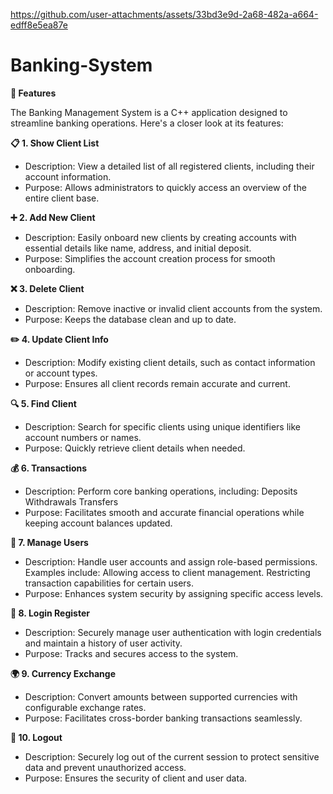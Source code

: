 https://github.com/user-attachments/assets/33bd3e9d-2a68-482a-a664-edff8e5ea87e


# Banking-System

**🎉 Features**

The Banking Management System is a C++ application designed to streamline banking operations. Here's a closer look at its features:

**📋 1. Show Client List**

- Description: View a detailed list of all registered clients, including their account information.
- Purpose: Allows administrators to quickly access an overview of the entire client base.

**➕ 2. Add New Client**

- Description: Easily onboard new clients by creating accounts with essential details like name, address, and initial deposit.
- Purpose: Simplifies the account creation process for smooth onboarding.

**❌ 3. Delete Client**

- Description: Remove inactive or invalid client accounts from the system.
- Purpose: Keeps the database clean and up to date.

**✏️ 4. Update Client Info**

- Description: Modify existing client details, such as contact information or account types.
- Purpose: Ensures all client records remain accurate and current.

**🔍 5. Find Client**

- Description: Search for specific clients using unique identifiers like account numbers or names.
- Purpose: Quickly retrieve client details when needed.

**💰 6. Transactions**

- Description: Perform core banking operations, including:
       Deposits
      Withdrawals
      Transfers
- Purpose: Facilitates smooth and accurate financial operations while keeping account balances updated.

**👥 7. Manage Users**

- Description: Handle user accounts and assign role-based permissions. Examples include:
Allowing access to client management.
Restricting transaction capabilities for certain users.
- Purpose: Enhances system security by assigning specific access levels.

**🔐 8. Login Register**

- Description: Securely manage user authentication with login credentials and maintain a history of user activity.
- Purpose: Tracks and secures access to the system.

**🌍 9. Currency Exchange**

- Description: Convert amounts between supported currencies with configurable exchange rates.
- Purpose: Facilitates cross-border banking transactions seamlessly.

**🚪 10. Logout**

- Description: Securely log out of the current session to protect sensitive data and prevent unauthorized access.
- Purpose: Ensures the security of client and user data.

